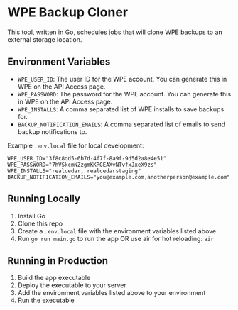 # WPE Backup Cloner

This tool, written in Go, schedules jobs that will clone WPE backups to an external storage location.

## Environment Variables

- `WPE_USER_ID`: The user ID for the WPE account. You can generate this in WPE on the API Access page.
- `WPE_PASSWORD`: The password for the WPE account. You can generate this in WPE on the API Access page.
- `WPE_INSTALLS`: A comma separated list of WPE installs to save backups for.
- `BACKUP_NOTIFICATION_EMAILS`: A comma separated list of emails to send backup notifications to.

Example `.env.local` file for local development:

```
WPE_USER_ID="3f8c8dd5-6b7d-4f7f-8a9f-9d5d2a8e4e51"
WPE_PASSWORD="7hVSkcmNZzgmKKRGEAXvNTvfxJxeX9zs"
WPE_INSTALLS="realcedar, realcedarstaging"
BACKUP_NOTIFICATION_EMAILS="you@example.com,anotherperson@example.com"
```

## Running Locally

1. Install Go
2. Clone this repo
3. Create a `.env.local` file with the environment variables listed above
4. Run `go run main.go` to run the app OR use air for hot reloading: `air`

## Running in Production

1. Build the app executable
2. Deploy the executable to your server
3. Add the environment variables listed above to your environment
4. Run the executable
